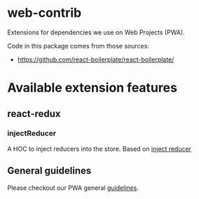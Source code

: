 # web-contrib
Extensions for dependencies we use on Web Projects (PWA).

Code in this package comes from those sources:
- https://github.com/react-boilerplate/react-boilerplate/

# Available extension features

## react-redux

### injectReducer

A HOC to inject reducers into the store. 
Based on [inject reducer](https://github.com/react-boilerplate/react-boilerplate/blob/master/internals/templates/utils/injectReducer.js)

## General guidelines

Please checkout our PWA general [guidelines](guidelines.md).

